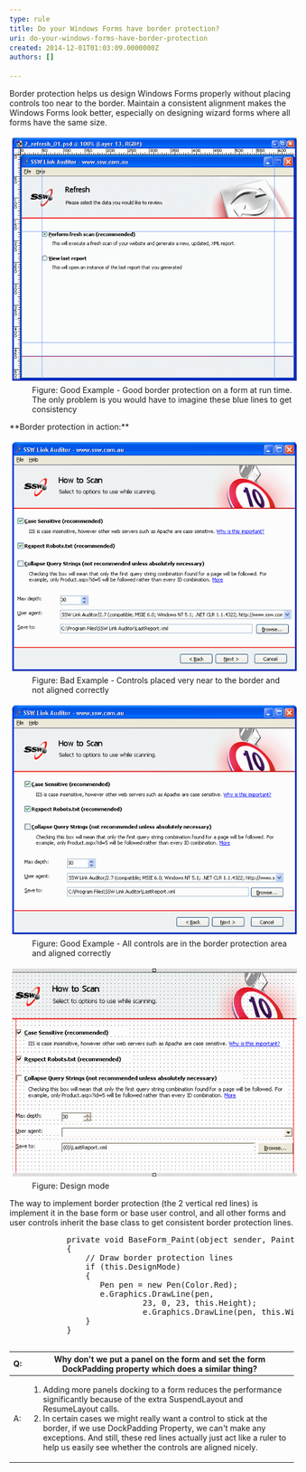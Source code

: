 ```yaml
---
type: rule
title: Do your Windows Forms have border protection?
uri: do-your-windows-forms-have-border-protection
created: 2014-12-01T01:03:09.0000000Z
authors: []

---
```


 
Border protection helps us design Windows Forms properly without placing  controls too near to the border. Maintain a consistent alignment makes  the Windows Forms look better, especially on designing wizard forms  where all forms have the same size.
 <dl class="goodImage"><dt> 
      <img alt="Designing border protection." src="../../assets/BorderProtectionExample.gif" style="margin:5px;width:600px;"> 
   </dt><dd>Figure: Good Example - Good border protection on a form at run time. The only problem is you would have to imagine these blue lines to get consistency</dd></dl>
**Border protection in action:**
<dl class="badImage"><dt> 
      <img alt="SSW Link Auditor - UI without border protection." src="../../assets/BorderProtectionBad.gif" style="margin:5px;"> 
   </dt><dd>Figure: Bad Example - Controls placed very near to the border and not aligned correctly</dd></dl><dl class="goodImage"><dt> 
      <img alt="SSW Link Auditor - UI with border protection." src="../../assets/BorderProtectionGood.gif" style="margin:5px;"> 
   </dt><dd>Figure: Good Example - All controls are in the border protection area and aligned correctly</dd></dl><dl class="image"><dt> 
      <img alt="SSW Link Auditor - UI with border protection." src="../../assets/BorderProtectionDesign.gif" style="margin:5px;"> 
   </dt><dd>Figure: Design mode</dd></dl>
The way to implement border protection (the 2 vertical red lines) is implement it in the base form or base user control, and all other forms and user controls inherit the base class to get consistent border protection lines.
<dl class="code"><dt><pre>            private void BaseForm_Paint(object sender, PaintEventArgs e)
            {
                // Draw border protection lines 
                if (this.DesignMode) 
                { 
                   Pen pen = new Pen(Color.Red); 
                   e.Graphics.DrawLine(pen,
                            23, 0, 23, this.Height); 
                            e.Graphics.DrawLine(pen, this.Width - 23, 0, this.Width - 23, this.Height); 
                } 
            }
            </pre></dt></dl>

| **Q:** | **Why don't we put a panel on the form and set the form DockPadding property which does a similar thing?** |
| --- | --- |
| A: | <ol><li>Adding more panels docking to a form reduces the performance significantly because of the extra SuspendLayout and ResumeLayout calls.</li><li>In certain cases we might really want a control to stick at the border, if we use DockPadding Property, we can't make any exceptions. And still, these red lines actually just act like a ruler to help us easily see whether the controls are aligned nicely.</li></ol> |


